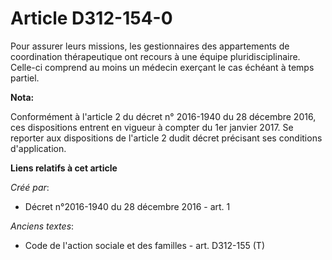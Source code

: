 # Article D312-154-0

Pour assurer leurs missions, les gestionnaires des appartements de coordination thérapeutique ont recours à une équipe
pluridisciplinaire. Celle-ci comprend au moins un médecin exerçant le cas échéant à temps partiel.

**Nota:**

Conformément à l'article 2 du décret n° 2016-1940 du 28 décembre 2016, ces dispositions entrent en vigueur à compter du 1er
janvier 2017. Se reporter aux dispositions de l'article 2 dudit décret précisant ses conditions d'application.

**Liens relatifs à cet article**

_Créé par_:

  - Décret n°2016-1940 du 28 décembre 2016 - art. 1

_Anciens textes_:

  - Code de l'action sociale et des familles - art. D312-155 (T)
